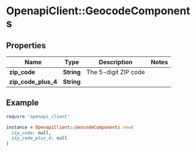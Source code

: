 # OpenapiClient::GeocodeComponents

## Properties

| Name | Type | Description | Notes |
| ---- | ---- | ----------- | ----- |
| **zip_code** | **String** | The 5-digit ZIP code |  |
| **zip_code_plus_4** | **String** |  |  |

## Example

```ruby
require 'openapi_client'

instance = OpenapiClient::GeocodeComponents.new(
  zip_code: null,
  zip_code_plus_4: null
)
```

